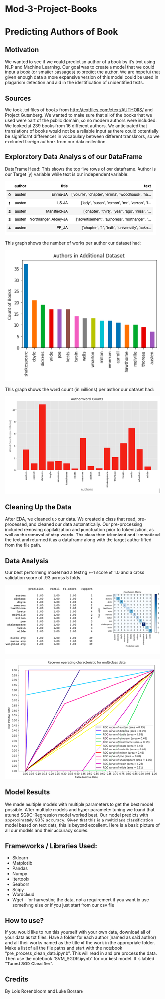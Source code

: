 # Mod-3-Project-Books

# Predicting Authors of Book

## Motivation
We wanted to see if we could predict an author of a book by it’s text using NLP and Machine Learning. Our goal was to create a model that we could input a book (or smaller passages) to predict the author.  We are hopeful that given enough data a more expansive version of this model could be used in plagarism detection and aid in the identification of unidentified texts.
## Sources
We took .txt files of books from http://textfiles.com/etext/AUTHORS/ and Project Gutenberg. We wanted to make sure that all of the books that we used were part of the public domain, so no modern authors were included. We looked at 239 books from 16 different authors. We anticipated that translations of books would not be a reliable input as there could potentially be significant differences in vocabulary between different translators, so we excluded foreign authors from our data collection.
## Exploratory Data Analysis of our DataFrame
DataFrame Head: This shows the top five rows of our dataframe. Author is our Target (y) variable while text is our independent variable: 

![image of dataframe head](/Screen%20Shot%202019-03-29%20at%2011.23.03%20AM.png)

This graph shows the number of works per author our dataset had:

![image of graph of work counts per author](/Screen%20Shot%202019-03-29%20at%201.11.14%20PM.png)

This graph shows the word count (in millions) per author our dataset had: 

![image of graph of word counts per author](/Screen%20Shot%202019-03-29%20at%201.10.31%20PM.png)

## Cleaning Up the Data
After EDA, we cleaned up our data. We created a class that read, pre-processed, and cleaned our data automatically. Our pre-processing included removing capitalization and punctuation prior to tokenization, as well as the removal of stop words. The class then tokenized and lemmatized the text and returned it as a dataframe along with the target author lifted from the file path.

## Data Analysis
Our best performing model had a testing F-1 score of 1.0 and a cross validation score of .93 across 5 folds.

![image of best model outcomes](/Screen%20Shot%202019-03-29%20at%201.12.01%20PM.png)

![image of AOC of best model](/Screen%20Shot%202019-03-29%20at%201.12.24%20PM.png)

## Model Results
We made multiple models with multiple parameters to get the best model possible. After multiple models and hyper parameter tuning we found that atuned SGDC-Regression model worked best. Our model predicts with approximately 93% accuracy. Given that this is a multiclass classification model based on text data, this is beyond excellent. Here is a basic picture of all our models and their accuracy scores. 

## Frameworks / Libraries Used:
- Sklearn
- Matplotlib
- Pandas
- Numpy
- Itertools
- Seaborn
- Scipy 
- Wordcloud
- Wget - for harvesting the data, not a requirement if you want to use something else or if you just start from our csv file

## How to use?
If you would like to run this yourself with your own data, download all of your data as txt files. Have a folder for each author (named as said author) and all their works named as the title of the work in the appropriate folder. Make a list of all the file paths and start with the notebook “pre_process_clean_data.ipynb”. This will read in and pre process the data.
Then use the notebook “SVM_SGDR.ipynb“ for our best model. It is labled "Tuned SGD Classifier".

## Credits
By Lois Rosenbloom and Luke Borsare
